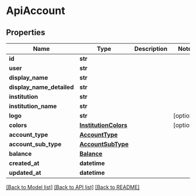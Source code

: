 # ApiAccount

## Properties
Name | Type | Description | Notes
------------ | ------------- | ------------- | -------------
**id** | **str** |  | 
**user** | **str** |  | 
**display_name** | **str** |  | 
**display_name_detailed** | **str** |  | 
**institution** | **str** |  | 
**institution_name** | **str** |  | 
**logo** | **str** |  | [optional] 
**colors** | [**InstitutionColors**](InstitutionColors.md) |  | [optional] 
**account_type** | [**AccountType**](AccountType.md) |  | 
**account_sub_type** | [**AccountSubType**](AccountSubType.md) |  | 
**balance** | [**Balance**](Balance.md) |  | 
**created_at** | **datetime** |  | 
**updated_at** | **datetime** |  | 

[[Back to Model list]](../README.md#documentation-for-models) [[Back to API list]](../README.md#documentation-for-api-endpoints) [[Back to README]](../README.md)


